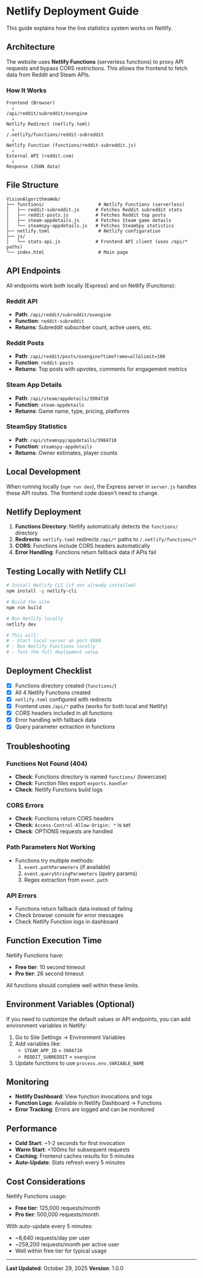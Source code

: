 # Netlify Deployment Guide

This guide explains how the live statistics system works on Netlify.

## Architecture

The website uses **Netlify Functions** (serverless functions) to proxy API requests and bypass CORS restrictions. This allows the frontend to fetch data from Reddit and Steam APIs.

### How It Works

```
Frontend (Browser)
  ↓
/api/reddit/subreddit/osengine
  ↓
Netlify Redirect (netlify.toml)
  ↓
/.netlify/functions/reddit-subreddit
  ↓
Netlify Function (functions/reddit-subreddit.js)
  ↓
External API (reddit.com)
  ↓
Response (JSON data)
```

## File Structure

```
VisionAlgorithmsWeb/
├── functions/                    # Netlify Functions (serverless)
│   ├── reddit-subreddit.js      # Fetches Reddit subreddit stats
│   ├── reddit-posts.js          # Fetches Reddit top posts
│   ├── steam-appdetails.js      # Fetches Steam game details
│   └── steamspy-appdetails.js   # Fetches SteamSpy statistics
├── netlify.toml                  # Netlify configuration
├── js/
│   └── stats-api.js             # Frontend API client (uses /api/* paths)
└── index.html                    # Main page
```

## API Endpoints

All endpoints work both locally (Express) and on Netlify (Functions):

### Reddit API
- **Path**: `/api/reddit/subreddit/osengine`
- **Function**: `reddit-subreddit`
- **Returns**: Subreddit subscriber count, active users, etc.

### Reddit Posts
- **Path**: `/api/reddit/posts/osengine?timeframe=all&limit=100`
- **Function**: `reddit-posts`
- **Returns**: Top posts with upvotes, comments for engagement metrics

### Steam App Details
- **Path**: `/api/steam/appdetails/3984710`
- **Function**: `steam-appdetails`
- **Returns**: Game name, type, pricing, platforms

### SteamSpy Statistics
- **Path**: `/api/steamspy/appdetails/3984710`
- **Function**: `steamspy-appdetails`
- **Returns**: Owner estimates, player counts

## Local Development

When running locally (`npm run dev`), the Express server in `server.js` handles these API routes. The frontend code doesn't need to change.

## Netlify Deployment

1. **Functions Directory**: Netlify automatically detects the `functions/` directory
2. **Redirects**: `netlify.toml` redirects `/api/*` paths to `/.netlify/functions/*`
3. **CORS**: Functions include CORS headers automatically
4. **Error Handling**: Functions return fallback data if APIs fail

## Testing Locally with Netlify CLI

```bash
# Install Netlify CLI (if not already installed)
npm install -g netlify-cli

# Build the site
npm run build

# Run Netlify locally
netlify dev

# This will:
# - Start local server on port 8888
# - Run Netlify Functions locally
# - Test the full deployment setup
```

## Deployment Checklist

- [x] Functions directory created (`functions/`)
- [x] All 4 Netlify Functions created
- [x] `netlify.toml` configured with redirects
- [x] Frontend uses `/api/*` paths (works for both local and Netlify)
- [x] CORS headers included in all functions
- [x] Error handling with fallback data
- [x] Query parameter extraction in functions

## Troubleshooting

### Functions Not Found (404)
- **Check**: Functions directory is named `functions/` (lowercase)
- **Check**: Function files export `exports.handler`
- **Check**: Netlify Functions build logs

### CORS Errors
- **Check**: Functions return CORS headers
- **Check**: `Access-Control-Allow-Origin: *` is set
- **Check**: OPTIONS requests are handled

### Path Parameters Not Working
- Functions try multiple methods:
  1. `event.pathParameters` (if available)
  2. `event.queryStringParameters` (query params)
  3. Regex extraction from `event.path`

### API Errors
- Functions return fallback data instead of failing
- Check browser console for error messages
- Check Netlify Function logs in dashboard

## Function Execution Time

Netlify Functions have:
- **Free tier**: 10 second timeout
- **Pro tier**: 26 second timeout

All functions should complete well within these limits.

## Environment Variables (Optional)

If you need to customize the default values or API endpoints, you can add environment variables in Netlify:

1. Go to Site Settings → Environment Variables
2. Add variables like:
   - `STEAM_APP_ID` = `3984710`
   - `REDDIT_SUBREDDIT` = `osengine`
3. Update functions to use `process.env.VARIABLE_NAME`

## Monitoring

- **Netlify Dashboard**: View function invocations and logs
- **Function Logs**: Available in Netlify Dashboard → Functions
- **Error Tracking**: Errors are logged and can be monitored

## Performance

- **Cold Start**: ~1-2 seconds for first invocation
- **Warm Start**: <100ms for subsequent requests
- **Caching**: Frontend caches results for 5 minutes
- **Auto-Update**: Stats refresh every 5 minutes

## Cost Considerations

Netlify Functions usage:
- **Free tier**: 125,000 requests/month
- **Pro tier**: 500,000 requests/month

With auto-update every 5 minutes:
- ~8,640 requests/day per user
- ~259,200 requests/month per active user
- Well within free tier for typical usage

---

**Last Updated**: October 29, 2025
**Version**: 1.0.0

